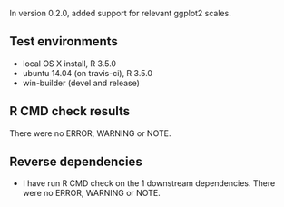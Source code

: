 In version 0.2.0, added support for relevant ggplot2 scales.

## Test environments
* local OS X install, R 3.5.0
* ubuntu 14.04 (on travis-ci), R 3.5.0
* win-builder (devel and release)

## R CMD check results

There were no ERROR, WARNING or NOTE.

## Reverse dependencies

* I have run R CMD check on the 1 downstream dependencies. There were no ERROR, WARNING or NOTE.
